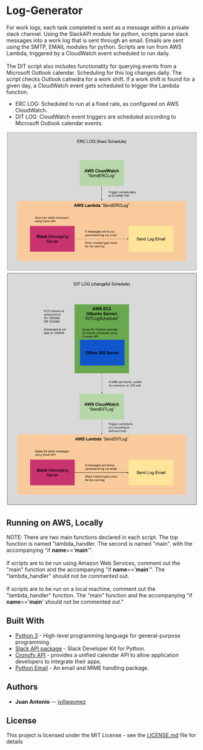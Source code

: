# Log-Generator

<p>
    For work logs, each task completed is sent as a message within a private slack channel. Using the SlackAPI module for python, scripts parse slack messages into a work log that is sent through an email. Emails are sent using the SMTP, EMAIL modules for python. Scripts are run from AWS Lambda, triggered by a CloudWatch event scheduled to run daily.
<br>
<br>
    The DIT script also includes functionality for querying events from a Microsoft Outlook calendar. Scheduling for this log changes daily. The script checks Outlook calnedra for a work shift. If a work shift is found for a given day, a CloudWatch event gets scheduled to trigger the Lambda function.
</p>
<ul>
    <li>ERC LOG: Scheduled to run at a fixed rate, as configured on AWS CloudWatch.</li>
    <li>DIT LOG: CloudWatch event triggers are scheduled according to Microsoft Outlook calendar events.</li>
</ul>

![picture](docs/erc_schema.png)
![picture](docs/dit_schema.png)

<!-- ## Getting Started

These instructions will get you a copy of the project up and running on your local machine for development and testing purposes. See deployment for notes on how to deploy the project on a live system.

Project should be run using a 64-bit system.

### Prerequisites

You must have the following installed, before you can run an instance of the project.
This guide assumes you already have GIT installed on your computer.

<b>Install Node.JS</b>
```
https://nodejs.org/
```
<b>Install Python 3</b>
```
https://www.python.org/downloads
``` -->

<!-- ### Installing

How to get a development env running. The following instructions can also be used for deployment on a production server. Deployment for a production server would require further configurations, prior to the steps below.

<b>Create a local directory that will house the project.</b>
```
md "c:\source\Path\To\Project\Folder"
```
<b>Initailize an empty local repo</b>
```
git init
```
<b>Clone the latest commit on GitHub</b>
```
git clone "https://github.com/MednickLab/mednickDB.git"
```
<b>Set server folder as CWD</b>
```
cd "ProjectRoot\server"
```
<b>Install Node project dependencies using NPM</b>
```
npm install
```
<b>Set client folder as CWD</b>
```
cd "..\client"
```
<b>Install Angular.JS client dependencies using NPM (Optional)</b>
```
npm install
```
<b>Install grunt task manager globally (Optional)</b>
```
npm install -g grunt-cli
```
<b>Run Node.JS server</b>
```
cd "..\server"
npm start
```
<b>Run Angular.JS client (Optional)</b>
```
cd "..\client"
grunt serve
```

You're application is now running on localhost! For information regarding use and supported API calls, please see the <a href="https://mednicklab.github.io/mednickDB/">documentation</a> at https://mednicklab.github.io/mednickDB/. -->

## Running on AWS, Locally
NOTE: There are two main functions declared in each script. The top function is named "lambda_handler. The second is named "main", with the accompanying "if __name__=='__main__'".
<br><br>
If scripts are to be run using Amazon Web Services, comment out the "main" function and the accompanying "if __name__=='__main__'". The "lambda_handler" should not be commented out.
<br><br>
If scripts are to be run on a local machine, comment out the "lambda_handler" function. The "main" function and the accompanying "if __name__=='__main__' should not be commented out."

<!-- ### Using Curl

Currently, no authentication is required.
Exmaple call (your may have a different port number)
```
curl http://localhost:8000/getStudies
```
Should return a json object with seevral study names. -->

<!-- ## Deployment

Deployment docs will be provided for Ubuntu Server 16.04 LTS. -->

## Built With
* [Python 3](https://www.python.org/downloads/) - High-level programming language for general-purpose programming.
* [Slack API package](http://slackapi.github.io/python-slackclient/) - Slack Developer Kit for Python.
* [Cronofy API](https://www.cronofy.com/) - provides a unified calendar API to allow application developers to integrate their apps.
* [Python Email](https://docs.python.org/2/library/email.html) - An email and MIME handling package.

## Authors
* **Juan Antonio** -- [jvillagomez](https://github.com/jvillagomez)


## License

This project is licensed under the MIT License - see the [LICENSE.md](LICENSE.md) file for details

<!-- ## Acknowledgments

* Stack Overflow
* No seriously, Stack Overflow -->
